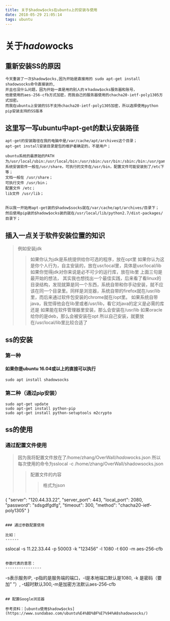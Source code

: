 ```yaml
---
title: 关于$hadow$ocks在ubuntu上的安装与使用
date: 2018-05-29 21:05:14
tags: ubuntu
---
```


# 关于$hadow$ocks

## 重新安装SS的原因

    今天重装了一次$hadow$ocks,因为开始是直接用的 sudo apt-get install shadowsocks命令直接装的,
    并且也没什么问题，因为开始一直是用的别人的￥hadow$ocks服务器和账号，
    他是使用的aes-256-cfb方式加密，而我自己的服务器使用的chacha20-ietf-poly1305方式加密。
    而我在ubuntu上安装的SS不支持chacha20-ietf-poly1305加密，所以选择使用python pip安装支持的SS版本

## 这里写一写ubuntu中apt-get的默认安装路径

    apt-get的安装路径在我的电脑中是/var/cache/apt/archives这个目录；
    apt-get install安装目录是包的维护者确定的，不是用户；

    ubuntu系统的最原始的PATH为/usr/local/sbin:/usr/local/bin:/usr/sbin:/usr/bin:/sbin:/bin:/usr/games:/usr/local/games:/snap/bin；
    系统安装软件一般在/usr/share，可执行的文件在/usr/bin，配置文件可能安装到了/etc下等；
    文档一般在 /usr/share；
    可执行文件 /usr/bin；
    配置文件 /etc；
    lib文件 /usr/lib；

    
    所以我一开始用apt-get装的$hadow$socks就在/var/cache/apt/archives/目录下；
    然后使用pip装的$hadow$ocks装的就在/usr/local/lib/python2.7/dist-packages/目录下；

## 插入一点关于软件安装位置的知识

> 例如安装jdk
>> 如果你认为jdk是系统提供给你可选的程序，放在opt里
如果你认为这是你个人行为，自主安装的，放在usr/local里，具体是usr/local/lib
如果你觉得jdk对你来说是必不可少的运行库，放在lib里
上面三句是最开始的想法，
其实我也想找出一个最佳实践，后来看了看linux的目录结构，发现就算是同一个东西，系统自带和你手动安装，就不应该在同一个目录里。同样是浏览器，系统自带的firefox就在/usr/lib里，而后来通过软件包安装的chrome就在/opt里。
如果系统自带java，我觉得他会在lib里或者/usr/lib，看它对java的定义是必需的库还是
如果能在软件管理器里安装，那么会安装在/usr/lib
如果oracle给你的是deb，那么会被安装在opt
所以自己安装，就要放在/usr/local/lib里比较合适了


## ss的安装
    
### 第一种

#### 如果你是ubuntu 16.04或以上的直接可以执行

```
sudo apt install shadowsocks
```

### 第二种（通过pip安装）

```
sudo apt-get update
sudo apt-get install python-pip
sudo apt-get install python-setuptools m2crypto
```

## ss的使用

### 通过配置文件使用

> 因为我将配置文件放在了/home/zhang/OverWall/$hadow$ocks.json 所以每次使用的命令为sslocal -c /home/zhang/OverWall/shadowsocks.json
>> 配置文件的内容
>>> 格式为json
>>>> ```json
{
"server": "120.44.33.22",
"server_port": 443,
"local_port": 2080,
"password": "sdsgdfgdfg",
"timeout": 300,
"method": "chacha20-ietf-poly1305"
}
```

### 通过参数配置使用

比如：
------

```
sslocal -s 11.22.33.44 -p 50003 -k "123456" -l 1080 -t 600 -m aes-256-cfb
```

参数代表的意思：
----------------
```
-s表示服务IP, -p指的是服务端的端口，-l是本地端口默认是1080, -k 是密码（要加” ”）, -t超时默认300,-m是加密方法默认aes-256-cfb
```

## 配置Google浏览器

参考资料：[ubuntu使用$hadow$ocks](https://www.sundabao.com/ubuntu%E4%BD%BF%E7%94%A8shadowsocks/)






























    

  


